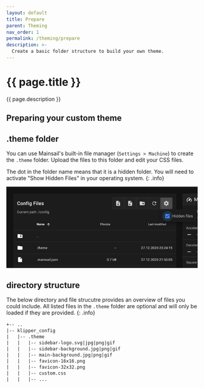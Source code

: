 ```yaml
---
layout: default
title: Prepare
parent: Theming
nav_order: 1
permalink: /theming/prepare
description: >-
  Create a basic folder structure to build your own theme.
---
```


# {{ page.title }}
{{ page.description }}

## Preparing your custom theme
## .theme folder
You can use Mainsail's built-in file manager (`Settings > Machine`) to create the `.theme` folder.   Upload the files to this folder and edit your CSS files.

The dot in the folder name means that it is a hidden folder. You will need to activate "Show Hidden Files" in your operating system.
{: .info}

![screenshot](../assets/img/customizing/screenshot-display-hidden-files.png)

## directory structure
The below directory and file strucutre provides an overview of files you could include.  All listed files in the `.theme` folder are optional and will only be loaded if they are provided.
{: .info}

```
+-- ..
|-- klipper_config
|   |-- .theme
|   |   |-- sidebar-logo.svg|jpg|png|gif
|   |   |-- sidebar-background.jpg|png|gif
|   |   |-- main-background.jpg|png|gif
|   |   |-- favicon-16x16.png
|   |   |-- favicon-32x32.png
|   |   |-- custom.css
|   |   |-- ...
```